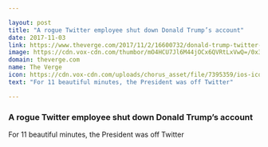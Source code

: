 ```yaml
---

layout: post
title: "A rogue Twitter employee shut down Donald Trump’s account"
date: 2017-11-03
link: https://www.theverge.com/2017/11/2/16600732/donald-trump-twitter-account-gone-realdonaldtrump
image: https://cdn.vox-cdn.com/thumbor/mO4HCU7Jl6M44jOCx6QVRtLxVwQ=/0x350:4885x2908/fit-in/1200x630/cdn.vox-cdn.com/uploads/chorus_asset/file/9597365/869498952.jpg
domain: theverge.com
name: The Verge
icon: https://cdn.vox-cdn.com/uploads/chorus_asset/file/7395359/ios-icon.0.png
text: "For 11 beautiful minutes, the President was off Twitter"

---
```


### A rogue Twitter employee shut down Donald Trump’s account

For 11 beautiful minutes, the President was off Twitter
